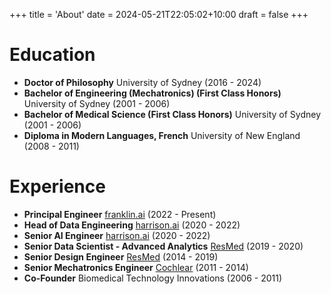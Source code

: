 +++
title = 'About'
date = 2024-05-21T22:05:02+10:00
draft = false 
+++

# Education
- **Doctor of Philosophy** University of Sydney (2016 - 2024)
- **Bachelor of Engineering (Mechatronics) (First Class Honors)** University of Sydney (2001 - 2006)
- **Bachelor of Medical Science (First Class Honors)** University of Sydney (2001 - 2006)
- **Diploma in Modern Languages, French** University of New England (2008 - 2011)

# Experience

- **Principal Engineer** [franklin.ai](https://franklin.ai) (2022 - Present)
- **Head of Data Engineering** [harrison.ai](https://harrison.ai) (2020 - 2022)
- **Senior AI Engineer** [harrison.ai](https://harrison.ai) (2020 - 2022)
- **Senior Data Scientist - Advanced Analytics** [ResMed](https://www.resmed.com.au) (2019 - 2020)
- **Senior Design Engineer** [ResMed](https://www.resmed.com.au) (2014 - 2019)
- **Senior Mechatronics Engineer** [Cochlear](https://www.cochlear.com.au) (2011 - 2014)
- **Co-Founder** Biomedical Technology Innovations (2006 - 2011)
